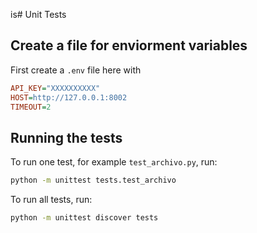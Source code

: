 is# Unit Tests

## Create a file for enviorment variables

First create a `.env` file here with

```ini
API_KEY="XXXXXXXXXX"
HOST=http://127.0.0.1:8002
TIMEOUT=2
```

## Running the tests

To run one test, for example `test_archivo.py`, run:

```bash
python -m unittest tests.test_archivo
```

To run all tests, run:

```bash
python -m unittest discover tests
```
